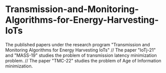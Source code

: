 # Transmission-and-Monitoring-Algorithms-for-Energy-Harvesting-IoTs
The published papers under the research program "Transmission and Monitoring Algorithms for Energy Harvesting IoTs" 
// The paper "IoTj-21"  and "MASS-19" studies the problem of transmission latency minimization problem.
// The paper "TMC-22" studies the problem of Age of Information minimization.
